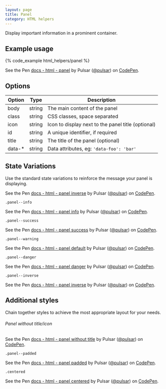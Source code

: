```yaml
---
layout: page
title: Panel
category: HTML helpers
---
```


Display important information in a prominent container.

## Example usage

{% code_example html_helpers/panel %}

<p data-height="180" data-theme-id="24005" data-slug-hash="bwpWbb" data-default-tab="result" data-user="pulsar" data-embed-version="2" class="codepen">See the Pen <a href="http://codepen.io/pulsar/pen/bwpWbb/">docs - html - panel</a> by Pulsar (<a href="http://codepen.io/pulsar">@pulsar</a>) on <a href="http://codepen.io">CodePen</a>.</p>
<script async src="//assets.codepen.io/assets/embed/ei.js"></script>

## Options

Option | Type   | Description
------ | ------ | --------------------------------------------------------------
body   | string | The main content of the panel
class  | string | CSS classes, space separated
icon   | string | Icon to display next to the panel title (optional)
id     | string | A unique identifier, if required
title  | string | The title of the panel (optional)
data-* | string | Data attributes, eg: `'data-foo': 'bar'`

## State Variations

Use the standard state variations to reinforce the message your panel is displaying.

<p data-height="180" data-theme-id="24005" data-slug-hash="RGayjr" data-default-tab="result" data-user="pulsar" data-embed-version="2" class="codepen">See the Pen <a href="http://codepen.io/pulsar/pen/RGayjr/">docs - html - panel inverse</a> by Pulsar (<a href="http://codepen.io/pulsar">@pulsar</a>) on <a href="http://codepen.io">CodePen</a>.</p>
<script async src="//assets.codepen.io/assets/embed/ei.js"></script>

`.panel--info`

<p data-height="180" data-theme-id="24005" data-slug-hash="JRXvpW" data-default-tab="result" data-user="pulsar" data-embed-version="2" class="codepen">See the Pen <a href="http://codepen.io/pulsar/pen/JRXvpW/">docs - html - panel info</a> by Pulsar (<a href="http://codepen.io/pulsar">@pulsar</a>) on <a href="http://codepen.io">CodePen</a>.</p>
<script async src="//assets.codepen.io/assets/embed/ei.js"></script>

`.panel--success`

<p data-height="180" data-theme-id="24005" data-slug-hash="GjkdQG" data-default-tab="result" data-user="pulsar" data-embed-version="2" class="codepen">See the Pen <a href="http://codepen.io/pulsar/pen/GjkdQG/">docs - html - panel success</a> by Pulsar (<a href="http://codepen.io/pulsar">@pulsar</a>) on <a href="http://codepen.io">CodePen</a>.</p>
<script async src="//assets.codepen.io/assets/embed/ei.js"></script>

`.panel--warning`

<p data-height="180" data-theme-id="24005" data-slug-hash="ORNkjo" data-default-tab="result" data-user="pulsar" data-embed-version="2" class="codepen">See the Pen <a href="http://codepen.io/pulsar/pen/ORNkjo/">docs - html - panel default</a> by Pulsar (<a href="http://codepen.io/pulsar">@pulsar</a>) on <a href="http://codepen.io">CodePen</a>.</p>
<script async src="//assets.codepen.io/assets/embed/ei.js"></script>

`.panel--danger`

<p data-height="180" data-theme-id="24005" data-slug-hash="Xjdqzd" data-default-tab="result" data-user="pulsar" data-embed-version="2" class="codepen">See the Pen <a href="http://codepen.io/pulsar/pen/Xjdqzd/">docs - html - panel danger</a> by Pulsar (<a href="http://codepen.io/pulsar">@pulsar</a>) on <a href="http://codepen.io">CodePen</a>.</p>
<script async src="//assets.codepen.io/assets/embed/ei.js"></script>

`.panel--inverse`

<p data-height="180" data-theme-id="24005" data-slug-hash="ozxddG" data-default-tab="result" data-user="pulsar" data-embed-version="2" class="codepen">See the Pen <a href="http://codepen.io/pulsar/pen/ozxddG/">docs - html - panel inverse</a> by Pulsar (<a href="http://codepen.io/pulsar">@pulsar</a>) on <a href="http://codepen.io">CodePen</a>.</p>
<script async src="//assets.codepen.io/assets/embed/ei.js"></script>

## Additional styles

Chain together styles to achieve the most appropriate layout for your needs.

###### Panel without title/icon

<p data-height="130" data-theme-id="24005" data-slug-hash="bwprLz" data-default-tab="result" data-user="pulsar" data-embed-version="2" class="codepen">See the Pen <a href="http://codepen.io/pulsar/pen/bwprLz/">docs - html - panel without title</a> by Pulsar (<a href="http://codepen.io/pulsar">@pulsar</a>) on <a href="http://codepen.io">CodePen</a>.</p>
<script async src="//assets.codepen.io/assets/embed/ei.js"></script>

`.panel--padded`

<p data-height="180" data-theme-id="24005" data-slug-hash="QKNAZw" data-default-tab="result" data-user="pulsar" data-embed-version="2" class="codepen">See the Pen <a href="http://codepen.io/pulsar/pen/QKNAZw/">docs - html - panel padded</a> by Pulsar (<a href="http://codepen.io/pulsar">@pulsar</a>) on <a href="http://codepen.io">CodePen</a>.</p>
<script async src="//assets.codepen.io/assets/embed/ei.js"></script>

`.centered`

<p data-height="130" data-theme-id="24005" data-slug-hash="ALKdAO" data-default-tab="result" data-user="pulsar" data-embed-version="2" class="codepen">See the Pen <a href="http://codepen.io/pulsar/pen/ALKdAO/">docs - html - panel centered</a> by Pulsar (<a href="http://codepen.io/pulsar">@pulsar</a>) on <a href="http://codepen.io">CodePen</a>.</p>
<script async src="//assets.codepen.io/assets/embed/ei.js"></script>
